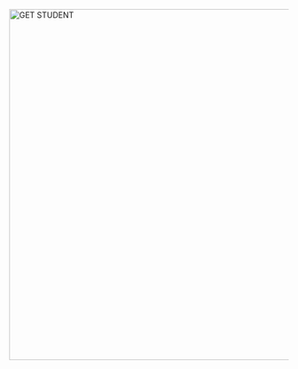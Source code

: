 <img width="633" alt="GET STUDENT" src="https://github.com/user-attachments/assets/3cc74334-131e-4f2f-b19c-06f20e5a3bee" />
